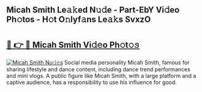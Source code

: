 ## Micah Smith Le𝚊𝚔ed N𝚞𝚍e - Part-EbY Vi𝚍eo Ph𝚘tos - H𝚘t O𝚗lyf𝚊ns Le𝚊𝚔s SvxzO

# <h2><a href="http://hf2zmqc.feru.top/?c=Micah+Smith">🔗 👉 🔴 Micah Smith Vi𝚍𝚎o Ph𝚘t𝚘𝚜</a></h2>

[![Micah Smith Nu𝚍𝚎s](https://i.imgur.com/0TWrTi3.gif)](http://hf2zmqc.feru.top/?c=Micah+Smith)
Social media personality Micah Smith, famous for sharing lifestyle and dance content, including dance trend performances and mini vlogs. A public figure like Micah Smith, with a large platform and a captive audience, has a responsibility to use his influence for good. 
